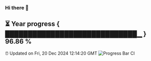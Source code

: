 ### Hi there 👋
⏳ Year progress { █████████████████████████████▁ } 96.86 %
---
⏰ Updated on Fri, 20 Dec 2024 12:14:20 GMT
![Progress Bar CI](https://github.com/Moyi321/Moyi321/workflows/Progress%20Bar%20CI/badge.svg)
